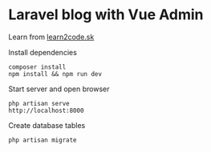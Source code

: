 # Laravel blog with Vue Admin

Learn from [learn2code.sk](https://learn2code.sk)

Install dependencies

    composer install
    npm install && npm run dev

Start server and open browser

    php artisan serve
    http://localhost:8000
    
Create database tables

    php artisan migrate
